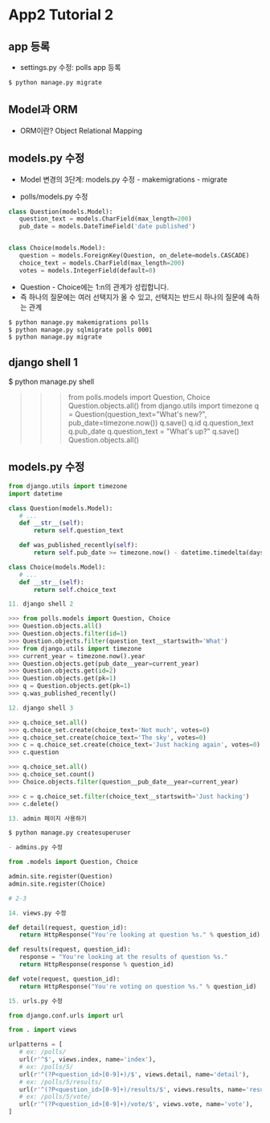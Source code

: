 # App2 Tutorial 2
## app 등록
- settings.py 수정: polls app 등록
``` bash
$ python manage.py migrate
```

## Model과 ORM

- ORM이란? Object Relational Mapping

## models.py 수정

- Model 변경의 3단계: models.py 수정 - makemigrations - migrate  

- polls/models.py 수정
```python
class Question(models.Model):
   question_text = models.CharField(max_length=200)
   pub_date = models.DateTimeField('date published')


class Choice(models.Model):
   question = models.ForeignKey(Question, on_delete=models.CASCADE)
   choice_text = models.CharField(max_length=200)
   votes = models.IntegerField(default=0)
```
- Question - Choice에는 1:n의 관계가 성립합니다.
- 즉 하나의 질문에는 여러 선택지가 올 수 있고, 선택지는 반드시 하나의 질문에 속하는 관계
```bash
$ python manage.py makemigrations polls
$ python manage.py sqlmigrate polls 0001
$ python manage.py migrate
```

## django shell 1

$ python manage.py shell
>>> from polls.models import Question, Choice
>>> Question.objects.all()
>>> from django.utils import timezone
>>> q = Question(question_text="What's new?", pub_date=timezone.now())
>>> q.save()
>>> q.id
>>> q.question_text
>>> q.pub_date
>>> q.question_text = "What's up?"
>>> q.save()
>>> Question.objects.all()

## models.py 수정

```python
from django.utils import timezone
import datetime

class Question(models.Model):
   # ...
   def __str__(self):
       return self.question_text

   def was_published_recently(self):
       return self.pub_date >= timezone.now() - datetime.timedelta(days=1)

class Choice(models.Model):
   # ...
   def __str__(self):
       return self.choice_text

11. django shell 2

>>> from polls.models import Question, Choice
>>> Question.objects.all()
>>> Question.objects.filter(id=1)
>>> Question.objects.filter(question_text__startswith='What')
>>> from django.utils import timezone
>>> current_year = timezone.now().year
>>> Question.objects.get(pub_date__year=current_year)
>>> Question.objects.get(id=2)
>>> Question.objects.get(pk=1)
>>> q = Question.objects.get(pk=1)
>>> q.was_published_recently()

12. django shell 3

>>> q.choice_set.all()
>>> q.choice_set.create(choice_text='Not much', votes=0)
>>> q.choice_set.create(choice_text='The sky', votes=0)
>>> c = q.choice_set.create(choice_text='Just hacking again', votes=0)
>>> c.question

>>> q.choice_set.all()
>>> q.choice_set.count()
>>> Choice.objects.filter(question__pub_date__year=current_year)

>>> c = q.choice_set.filter(choice_text__startswith='Just hacking')
>>> c.delete()

13. admin 페이지 사용하기

$ python manage.py createsuperuser

- admins.py 수정

from .models import Question, Choice

admin.site.register(Question)
admin.site.register(Choice)

# 2-3

14. views.py 수정

def detail(request, question_id):
   return HttpResponse("You're looking at question %s." % question_id)

def results(request, question_id):
   response = "You're looking at the results of question %s."
   return HttpResponse(response % question_id)

def vote(request, question_id):
   return HttpResponse("You're voting on question %s." % question_id)

15. urls.py 수정

from django.conf.urls import url

from . import views

urlpatterns = [
   # ex: /polls/
   url(r'^$', views.index, name='index'),
   # ex: /polls/5/
   url(r'^(?P<question_id>[0-9]+)/$', views.detail, name='detail'),
   # ex: /polls/5/results/
   url(r'^(?P<question_id>[0-9]+)/results/$', views.results, name='results'),
   # ex: /polls/5/vote/
   url(r'^(?P<question_id>[0-9]+)/vote/$', views.vote, name='vote'),
]
